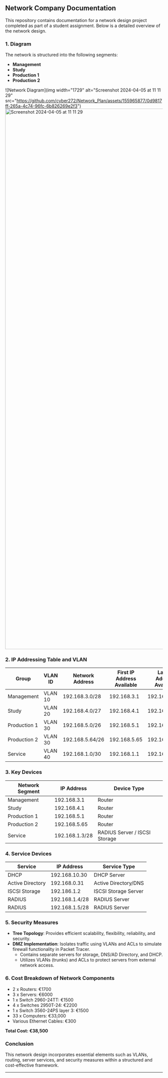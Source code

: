## Network Company Documentation

This repository contains documentation for a network design project completed as part of a student assignment. Below is a detailed overview of the network design.

### 1. Diagram

The network is structured into the following segments:

- **Management**
- **Study**
- **Production 1**
- **Production 2**

![Network Diagram](img width="1729" alt="Screenshot 2024-04-05 at 11 11 29" src="https://github.com/cyber272/Network_Plan/assets/155965877/0d9817ff-265a-4c74-96fc-6b826269e2f3") 
<img width="1729" alt="Screenshot 2024-04-05 at 11 11 29" src="https://github.com/cyber272/Network_Plan/assets/155965877/78861d23-2a9f-4c92-a284-fae582c96a8d">



### 2. IP Addressing Table and VLAN

| Group       | VLAN ID | Network Address | First IP Address Available | Last IP Address Available | Default Gateway    |
|-------------|---------|-----------------|----------------------------|---------------------------|---------------------|
| Management  | VLAN 10 | 192.168.3.0/28  | 192.168.3.1                | 192.168.3.14              | 192.168.3.15        |
| Study       | VLAN 20 | 192.168.4.0/27  | 192.168.4.1                | 192.168.4.30              | 192.168.4.31        |
| Production 1| VLAN 30 | 192.168.5.0/26  | 192.168.5.1                | 192.168.5.62              | 192.168.5.63        |
| Production 2| VLAN 30 | 192.168.5.64/26 | 192.168.5.65               | 192.168.5.126             | 192.168.5.127       |
| Service     | VLAN 40 | 192.168.1.0/30  | 192.168.1.1                | 192.168.1.2               | 192.168.1.3         |

### 3. Key Devices

| Network Segment | IP Address     | Device Type                |
|-----------------|----------------|----------------------------|
| Management      | 192.168.3.1    | Router                     |
| Study           | 192.168.4.1    | Router                     |
| Production 1    | 192.168.5.1    | Router                     |
| Production 2    | 192.168.5.65   | Router                     |
| Service         | 192.168.1.3/28 | RADIUS Server / ISCSI Storage |

### 4. Service Devices

| Service           | IP Address     | Service Type          |
|-------------------|----------------|-----------------------|
| DHCP              | 192.168.10.30  | DHCP Server           |
| Active Directory  | 192.168.0.31   | Active Directory/DNS  |
| ISCSI Storage     | 192.186.1.2    | ISCSI Storage Server  |
| RADIUS            | 192.168.1.4/28 | RADIUS Server         |
| RADIUS            | 192.168.1.5/28 | RADIUS Server         |

### 5. Security Measures

- **Tree Topology**: Provides efficient scalability, flexibility, reliability, and security.
- **DMZ Implementation**: Isolates traffic using VLANs and ACLs to simulate firewall functionality in Packet Tracer.
  - Contains separate servers for storage, DNS/AD Directory, and DHCP.
  - Utilizes VLANs (trunks) and ACLs to protect servers from external network access.

### 6. Cost Breakdown of Network Components

- 2 x Routers: €1700
- 3 x Servers: €6000
- 1 x Switch 2960-24TT: €1500
- 4 x Switches 2950T-24: €2200
- 1 x Switch 3560-24PS layer 3: €1500
- 33 x Computers: €33,000
- Various Ethernet Cables: €300

**Total Cost: €38,500**

### Conclusion

This network design incorporates essential elements such as VLANs, routing, server services, and security measures within a structured and cost-effective framework.

---
